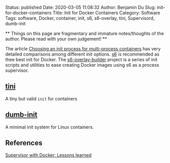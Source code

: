 Status: published
Date: 2020-03-05 11:08:32
Author: Benjamin Du
Slug: init-for-docker-containers
Title: Init for Docker Containers
Category: Software
Tags: software, Docker, container, init, s6, s6-overlay, tini, Supervisord, dumb-init

**
Things on this page are fragmentary and immature notes/thoughts of the author.
Please read with your own judgement!
**


The article [Choosing an init process for multi-process containers](https://ahmet.im/blog/minimal-init-process-for-containers/)
has very detailed comparisons among different init options. 
[s6](https://skarnet.org/software/s6/) is recommended as thee best init for Docker.
The [s6-overlay-builder](https://github.com/just-containers/s6-overlay)
project is a series of init scripts and utilities to ease creating Docker images using s6 as a process supervisor.




## [tini](https://github.com/krallin/tini)
A tiny but valid `init` for containers

## [dumb-init](https://github.com/Yelp/dumb-init)

A minimal init system for Linux containers.

## References

[Supervisor with Docker: Lessons learned](https://advancedweb.hu/supervisor-with-docker-lessons-learned/)